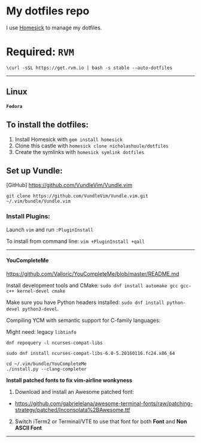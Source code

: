 # My dotfiles repo

I use [Homesick](https://github.com/technicalpickles/homesick) to manage my dotfiles.

# Required: `RVM`

```
\curl -sSL https://get.rvm.io | bash -s stable --auto-dotfiles
```

-----

## Linux

#### `Fedora`

## To install the dotfiles:
1. Install Homesick with `gem install homesick`
2. Clone this castle with `homesick clone nicholashoule/dotfiles`
3. Create the symlinks with `homesick symlink dotfiles`

## Set up Vundle:

[GitHub]
https://github.com/VundleVim/Vundle.vim

```
git clone https://github.com/VundleVim/Vundle.vim.git ~/.vim/bundle/Vundle.vim
```

### Install Plugins:

Launch `vim` and run `:PluginInstall`

To install from command line: `vim +PluginInstall +qall`

-----

#### YouCompleteMe

https://github.com/Valloric/YouCompleteMe/blob/master/README.md

Install development tools and CMake: `sudo dnf install automake gcc gcc-c++ kernel-devel cmake`

Make sure you have Python headers installed: `sudo dnf install python-devel python3-devel`.

Compiling YCM with semantic support for C-family languages:

Might need: legacy `libtinfo`

`dnf repoquery -l ncurses-compat-libs`

`sudo dnf install ncurses-compat-libs-6.0-5.20160116.fc24.x86_64`

```
cd ~/.vim/bundle/YouCompleteMe
./install.py --clang-completer
```

**Install patched fonts to fix vim-airline wonkyness**

1. Download and install an Awesome patched font:
  - https://github.com/gabrielelana/awesome-terminal-fonts/raw/patching-strategy/patched/Inconsolata%2BAwesome.ttf
2. Switch iTerm2 or Terminal/VTE to use that font for both **Font** and **Non ASCII Font**

-----
